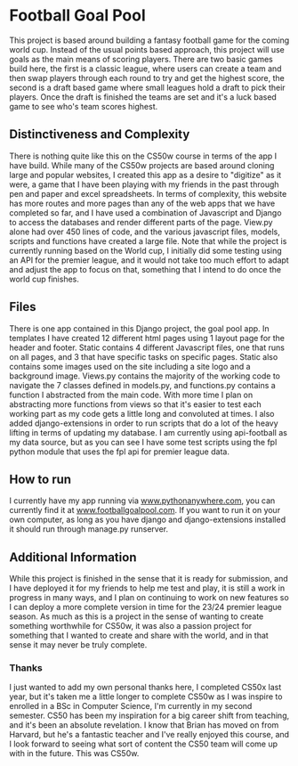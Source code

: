 # Football Goal Pool

This project is based around building a fantasy football game for the coming world cup. Instead of the usual points based approach, this project will use goals as the main means of scoring players. There are two basic games build here, the first is a classic league, where users can create a team and then swap players through each round to try and get the highest score, the second is a draft based game where small leagues hold a draft to pick their players. Once the draft is finished the teams are set and it's a luck based game to see who's team scores highest.

## Distinctiveness and Complexity

There is nothing quite like this on the CS50w course in terms of the app I have build. While many of the CS50w projects are based around cloning large and popular websites, I created this app as a desire to "digitize" as it were, a game that I have been playing with my friends in the past through pen and paper and excel spreadsheets. In terms of complexity, this website has more routes and more pages than any of the web apps that we have completed so far, and I have used a combination of Javascript and Django to access the databases and render different parts of the page. View.py alone had over 450 lines of code, and the various javascript files, models, scripts and functions have created a large file. Note that while the project is currently running based on the World cup, I initially did some testing using an API for the premier league, and it would not take too much effort to adapt and adjust the app to focus on that, something that I intend to do once the world cup finishes.

## Files

There is one app contained in this Django project, the goal pool app. In templates I have created 12 different html pages using 1 layout page for the header and footer. Static contains 4 different Javascript files, one that runs on all pages, and 3 that have specific tasks on specific pages. Static also contains some images used on the site including a site logo and a background image. Views.py contains the majority of the working code to navigate the 7 classes defined in models.py, and functions.py contains a function I abstracted from the main code. With more time I plan on abstracting more functions from views so that it's easier to test each working part as my code gets a little long and convoluted at times. I also added django-extensions in order to run scripts that do a lot of the heavy lifting in terms of updating my database. I am currently using api-football as my data source, but as you can see I have some test scripts using the fpl python module that uses the fpl api for premier league data.

## How to run

I currently have my app running via www.pythonanywhere.com, you can currently find it at www.footballgoalpool.com. If you want to run it on your own computer, as long as you have django and django-extensions installed it should run through manage.py runserver.

## Additional Information

While this project is finished in the sense that it is ready for submission, and I have deployed it for my friends to help me test and play, it is still a work in progress in many ways, and I plan on continuing to work on new features so I can deploy a more complete version in time for the 23/24 premier league season. As much as this is a project in the sense of wanting to create something worthwhile for CS50w, it was also a passion project for something that I wanted to create and share with the world, and in that sense it may never be truly complete.

### Thanks

I just wanted to add my own personal thanks here, I completed CS50x last year, but it's taken me a little longer to complete CS50w as I was inspire to enrolled in a BSc in Computer Science, I'm currently in my second semester. CS50 has been my inspiration for a big career shift from teaching, and it's been an absolute revelation. I know that Brian has moved on from Harvard, but he's a fantastic teacher and I've really enjoyed this course, and I look forward to seeing what sort of content the CS50 team will come up with in the future. This was CS50w.